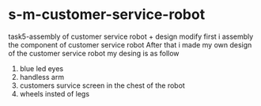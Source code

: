 # s-m-customer-service-robot
task5-assembly of customer service robot + design modify 
first i assembly the component of customer service robot 
After that i made my own design of the customer service robot 
my desing is as follow
1. blue led eyes 
2. handless arm 
3. customers survice screen in the chest of the robot 
4. wheels insted of legs 
